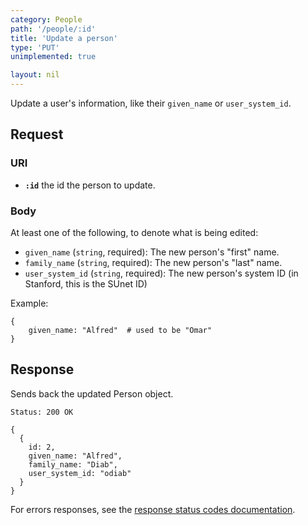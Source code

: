 ```yaml
---
category: People
path: '/people/:id'
title: 'Update a person'
type: 'PUT'
unimplemented: true

layout: nil
---
```


Update a user's information, like their `given_name` or `user_system_id`.

## Request

### URI

* **`:id`** the id the person to update.

### Body

At least one of the following, to denote what is being edited:

* `given_name` (`string`, required): The new person's "first" name.
* `family_name` (`string`, required): The new person's "last" name.
* `user_system_id` (`string`, required): The new person's system ID (in
  Stanford, this is the SUnet ID)

Example:

```
{
    given_name: "Alfred"  # used to be "Omar"
}
```

## Response

Sends back the updated Person object.

```Status: 200 OK```
```
{
  {
    id: 2,
    given_name: "Alfred",
    family_name: "Diab",
    user_system_id: "odiab"
  }
}
```

For errors responses, see the [response status codes documentation](#response-status-codes).
